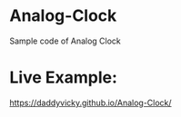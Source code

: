 # Analog-Clock
Sample code of Analog Clock

# Live Example:
https://daddyvicky.github.io/Analog-Clock/
